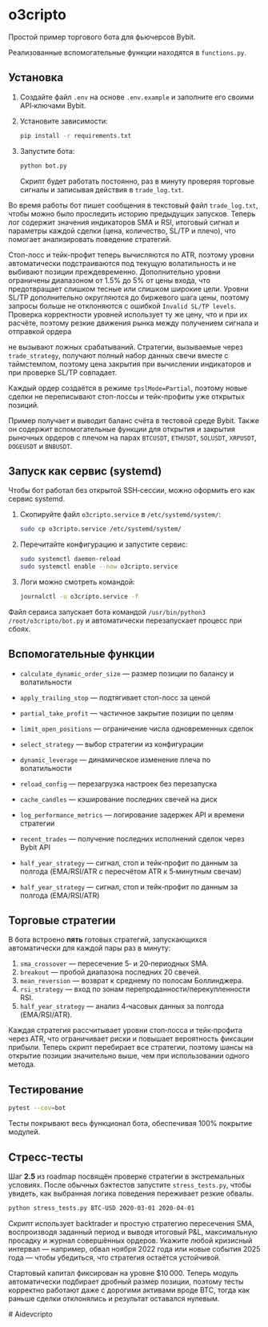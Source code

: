 # o3cripto

Простой пример торгового бота для фьючерсов Bybit.

Реализованные вспомогательные функции находятся в `functions.py`.

## Установка

1. Создайте файл `.env` на основе `.env.example` и заполните его своими API‑ключами Bybit.
2. Установите зависимости:
   ```bash
   pip install -r requirements.txt
   ```
3. Запустите бота:
   ```bash
   python bot.py
   ```

   Скрипт будет работать постоянно, раз в минуту проверяя торговые сигналы
   и записывая действия в `trade_log.txt`.

Во время работы бот пишет сообщения в текстовый файл `trade_log.txt`,
чтобы можно было проследить историю предыдущих запусков.
Теперь лог содержит значения индикаторов SMA и RSI, итоговый сигнал и
параметры каждой сделки (цена, количество, SL/TP и плечо), что помогает
анализировать поведение стратегий.

Стоп-лосс и тейк-профит теперь вычисляются по ATR, поэтому уровни
автоматически подстраиваются под текущую волатильность и не выбивают
позиции преждевременно. Дополнительно уровни ограничены диапазоном
от 1.5% до 5% от цены входа, что предотвращает слишком тесные или
слишком широкие цели.
Уровни SL/TP дополнительно округляются до биржевого шага цены, поэтому
запросы больше не отклоняются с ошибкой `Invalid SL/TP levels`.
Проверка корректности уровней использует ту же цену, что и при их расчёте,
поэтому резкие движения рынка между получением сигнала и отправкой ордера

не вызывают ложных срабатываний. Стратегии, вызываемые через `trade_strategy`,
получают полный набор данных свечи вместе с таймстемпом, поэтому цена закрытия
при вычислении индикаторов и при проверке SL/TP совпадает.

Каждый ордер создаётся в режиме `tpslMode=Partial`, поэтому новые сделки
не переписывают стоп-лоссы и тейк-профиты уже открытых позиций.

Пример получает и выводит баланс счёта в тестовой среде Bybit.
Также он содержит вспомогательные функции для открытия и закрытия рыночных ордеров с плечом на парах
`BTCUSDT`, `ETHUSDT`, `SOLUSDT`, `XRPUSDT`, `DOGEUSDT` и `BNBUSDT`.

## Запуск как сервис (systemd)

Чтобы бот работал без открытой SSH‑сессии, можно оформить его как сервис systemd.

1. Скопируйте файл `o3cripto.service` в `/etc/systemd/system/`:
   ```bash
   sudo cp o3cripto.service /etc/systemd/system/
   ```
2. Перечитайте конфигурацию и запустите сервис:
   ```bash
   sudo systemctl daemon-reload
   sudo systemctl enable --now o3cripto.service
   ```
3. Логи можно смотреть командой:
   ```bash
   journalctl -u o3cripto.service -f
   ```

Файл сервиса запускает бота командой `/usr/bin/python3 /root/o3cripto/bot.py`
и автоматически перезапускает процесс при сбоях.

## Вспомогательные функции

- `calculate_dynamic_order_size` — размер позиции по балансу и волатильности
- `apply_trailing_stop` — подтягивает стоп-лосс за ценой
- `partial_take_profit` — частичное закрытие позиции по целям
- `limit_open_positions` — ограничение числа одновременных сделок
- `select_strategy` — выбор стратегии из конфигурации
- `dynamic_leverage` — динамическое изменение плеча по волатильности
- `reload_config` — перезагрузка настроек без перезапуска
- `cache_candles` — кэширование последних свечей на диск
- `log_performance_metrics` — логирование задержек API и времени стратегии
- `recent_trades` — получение последних исполнений сделок через Bybit API

- `half_year_strategy` — сигнал, стоп и тейк‑профит по данным за полгода (EMA/RSI/ATR с пересчётом ATR к 5‑минутным свечам)
- `half_year_strategy` — сигнал, стоп и тейк‑профит по данным за полгода (EMA/RSI/ATR)


## Торговые стратегии

В бота встроено **пять** готовых стратегий, запускающихся автоматически для
каждой пары раз в минуту:

1. `sma_crossover` — пересечение 5‑ и 20‑периодных SMA.
2. `breakout` — пробой диапазона последних 20 свечей.
3. `mean_reversion` — возврат к среднему по полосам Боллинджера.
4. `rsi_strategy` — вход по зонам перепроданности/перекупленности RSI.
5. `half_year_strategy` — анализ 4‑часовых данных за полгода (EMA/RSI/ATR).

Каждая стратегия рассчитывает уровни стоп‑лосса и тейк‑профита через ATR,
что ограничивает риски и повышает вероятность фиксации прибыли. Теперь
скрипт перебирает все стратегии, поэтому шансы на открытие позиции значительно
выше, чем при использовании одного метода.

## Тестирование

```bash
pytest --cov=bot
```

Тесты покрывают весь функционал бота, обеспечивая 100% покрытие модулей.

## Стресс-тесты

Шаг **2.5** из roadmap посвящён проверке стратегии в экстремальных
условиях. После обычных бэктестов запустите `stress_tests.py`, чтобы
увидеть, как выбранная логика поведения переживает резкие обвалы.

```bash
python stress_tests.py BTC-USD 2020-03-01 2020-04-01
```

Скрипт использует backtrader и простую стратегию пересечения SMA,
воспроизводя заданный период и выводя итоговый P&L, максимальную
просадку и журнал совершённых ордеров. Укажите любой кризисный
интервал — например, обвал ноября 2022 года или новые события
2025 года — чтобы убедиться, что стратегия остаётся устойчивой.

Стартовый капитал фиксирован на уровне $10 000. Теперь модуль
автоматически подбирает дробный размер позиции, поэтому тесты
корректно работают даже с дорогими активами вроде BTC, тогда как
раньше сделки отклонялись и результат оставался нулевым.


#   A i d e v c r i p t o  
 